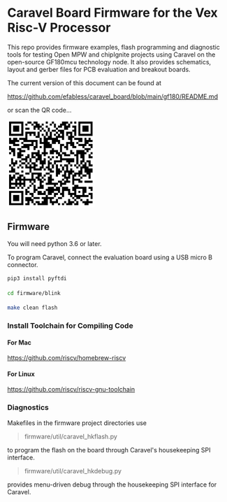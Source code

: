 # Caravel Board Firmware for the Vex Risc-V Processor

This repo provides firmware examples, flash programming and diagnostic tools for testing
Open MPW and chipIgnite projects using Caravel on the open-source GF180mcu technology node.  It also provides 
schematics, layout and gerber files for PCB evaluation and breakout boards.

The current version of this document can be found at

https://github.com/efabless/caravel_board/blob/main/gf180/README.md

or scan the QR code...

<img src="_docs/qr-code.jpeg" alt="qr-code" style="width:200px;"/>

## Firmware

You will need python 3.6 or later.  

To program Caravel, connect the evaluation board using a USB micro B connector.

```bash
pip3 install pyftdi

cd firmware/blink

make clean flash
```

### Install Toolchain for Compiling Code

#### For Mac

https://github.com/riscv/homebrew-riscv

#### For Linux

https://github.com/riscv/riscv-gnu-toolchain

### Diagnostics

Makefiles in the firmware project directories use 

> firmware/util/caravel_hkflash.py 

to program the flash on the board through Caravel's housekeeping SPI interface.

> firmware/util/caravel_hkdebug.py 

provides menu-driven debug through the housekeeping SPI interface for Caravel.

